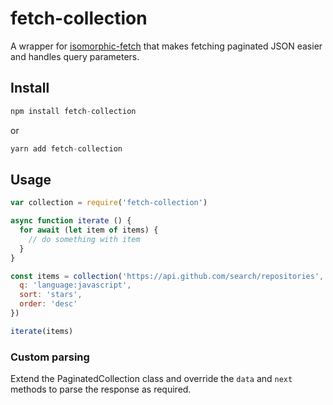 # fetch-collection

A wrapper for [isomorphic-fetch](https://www.npmjs.com/package/isomorphic-fetch) that makes fetching paginated JSON easier and handles query parameters.

## Install

```js
npm install fetch-collection
```

or

```js
yarn add fetch-collection
```

## Usage

```js
var collection = require('fetch-collection')

async function iterate () {
  for await (let item of items) {
    // do something with item
  }
}

const items = collection('https://api.github.com/search/repositories', {
  q: 'language:javascript',
  sort: 'stars',
  order: 'desc'
})

iterate(items)

```

### Custom parsing

Extend the PaginatedCollection class and override the `data` and `next` methods to parse the response as required.
